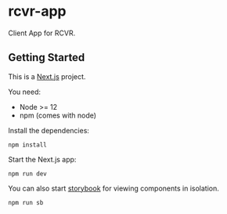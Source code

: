 # rcvr-app

Client App for RCVR.

## Getting Started

This is a [Next.js](https://nextjs.org/) project.

You need:

- Node >= 12
- npm (comes with node)

Install the dependencies:

```
npm install
```

Start the Next.js app:

```
npm run dev
```

You can also start [storybook](https://storybook.js.org/) for viewing components in isolation.

```
npm run sb
```
